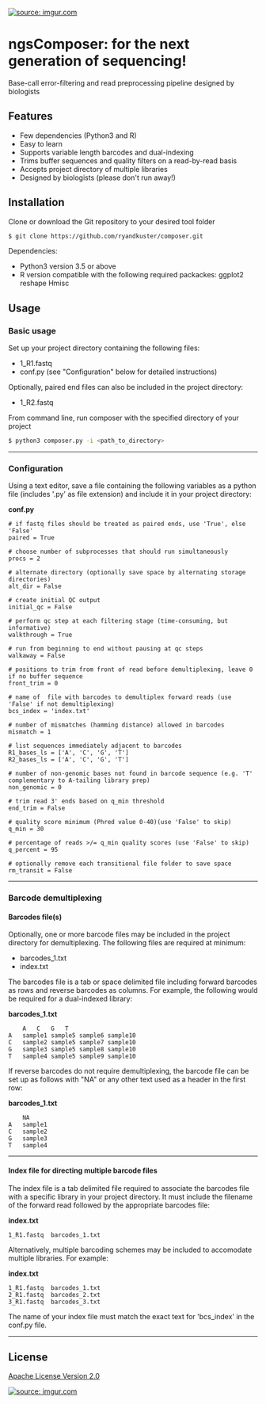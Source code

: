 <a href="https://imgur.com/yllhM4C"><img src="https://i.imgur.com/yllhM4C.png" title="source: imgur.com" /></a>

# ngsComposer: for the next generation of sequencing!

Base-call error-filtering and read preprocessing pipeline designed by biologists

## Features

- Few dependencies (Python3 and R)
- Easy to learn
- Supports variable length barcodes and dual-indexing
- Trims buffer sequences and quality filters on a read-by-read basis
- Accepts project directory of multiple libraries
- Designed by biologists (please don't run away!)


## Installation

Clone or download the Git repository to your desired tool folder

```bash
$ git clone https://github.com/ryandkuster/composer.git
```

Dependencies:
- Python3 version 3.5 or above
- R version compatible with the following required packackes:
	ggplot2
	reshape
	Hmisc


## Usage

### Basic usage

Set up your project directory containing the following files:
- 1_R1.fastq
- conf.py (see "Configuration" below for detailed instructions)

Optionally, paired end files can also be included in the project directory:
- 1_R2.fastq

From command line, run composer with the specified directory of your project
```bash
$ python3 composer.py -i <path_to_directory>
```

***

### Configuration
Using a text editor, save a file containing the following variables as a python file (includes '.py' as file extension) and include it in your project directory:

**conf.py**

```
# if fastq files should be treated as paired ends, use 'True', else 'False'
paired = True

# choose number of subprocesses that should run simultaneously
procs = 2

# alternate directory (optionally save space by alternating storage directories)
alt_dir = False

# create initial QC output
initial_qc = False

# perform qc step at each filtering stage (time-consuming, but informative)
walkthrough = True

# run from beginning to end without pausing at qc steps
walkaway = False

# positions to trim from front of read before demultiplexing, leave 0 if no buffer sequence
front_trim = 0

# name of  file with barcodes to demultiplex forward reads (use 'False' if not demultiplexing)
bcs_index = 'index.txt'

# number of mismatches (hamming distance) allowed in barcodes
mismatch = 1

# list sequences immediately adjacent to barcodes
R1_bases_ls = ['A', 'C', 'G', 'T']
R2_bases_ls = ['A', 'C', 'G', 'T']

# number of non-genomic bases not found in barcode sequence (e.g. 'T' complementary to A-tailing library prep)
non_genomic = 0

# trim read 3' ends based on q_min threshold
end_trim = False

# quality score minimum (Phred value 0-40)(use 'False' to skip)
q_min = 30

# percentage of reads >/= q_min quality scores (use 'False' to skip)
q_percent = 95

# optionally remove each transitional file folder to save space
rm_transit = False
```

***

### Barcode demultiplexing
#### Barcodes file(s)
Optionally, one or more barcode files may be included in the project directory for demultiplexing. The following files are required at minimum:
- barcodes_1.txt
- index.txt

The barcodes file is a tab or space delimited file including forward barcodes as rows and reverse barcodes as columns. For example, the following would be required for a dual-indexed library:

**barcodes_1.txt**
```
	A	C	G	T
A	sample1	sample5	sample6	sample10
C	sample2	sample5	sample7	sample10
G	sample3	sample5	sample8	sample10
T	sample4	sample5	sample9	sample10
```

If reverse barcodes do not require demultiplexing, the barcode file can be set up as follows with "NA" or any other text used as a header in the first row:

**barcodes_1.txt**
```
	NA
A	sample1
C	sample2
G	sample3
T	sample4
```

***

#### Index file for directing multiple barcode files
The index file is a tab delimited file required to associate the barcodes file with a specific library in your project directory. It must include the filename of the forward read followed by the appropriate barcodes file:

**index.txt**
```
1_R1.fastq  barcodes_1.txt
```

Alternatively, multiple barcoding schemes may be included to accomodate multiple libraries. For example:

**index.txt**
```
1_R1.fastq  barcodes_1.txt
2_R1.fastq  barcodes_2.txt
3_R1.fastq  barcodes_3.txt
```

The name of your index file must match the exact text for 'bcs_index' in the conf.py file.

***

## License

<a href="https://github.com/ryandkuster/Pipeline/blob/master/LICENSE">Apache License Version 2.0</a>

<a href="https://imgur.com/uQ0kCRk"><img src="https://i.imgur.com/uQ0kCRk.png" title="source: imgur.com" /></a>
